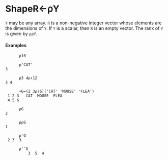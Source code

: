 




<h1 class="heading"><span class="name">Shape</span><span class="command">R←⍴Y</span></h1>

`Y` may be any array.  `R` is a non-negative integer vector whose elements are the dimensions of `Y`.  If `Y` is a scalar, then `R` is an empty vector.  The rank of `Y` is given by `⍴⍴Y`.

#### Examples
```apl
      ⍴10
 
      ⍴'CAT'
3
 
      ⍴3 4⍴⍳12
3 4
 
      +G←(2 3⍴⍳6)('CAT' 'MOUSE' 'FLEA')
 1 2 3   CAT  MOUSE  FLEA
 4 5 6
 
      ⍴G
2
 
      ⍴⍴G
1
 
      ⍴¨G
 2 3  3
 
      ⍴¨¨G
          3  5  4
```



